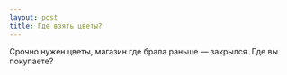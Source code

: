 ```yaml
---
layout: post 
title: Где взять цветы? 
--- 
```

Срочно нужен цветы, магазин где брала раньше — закрылся. Где вы покупаете?